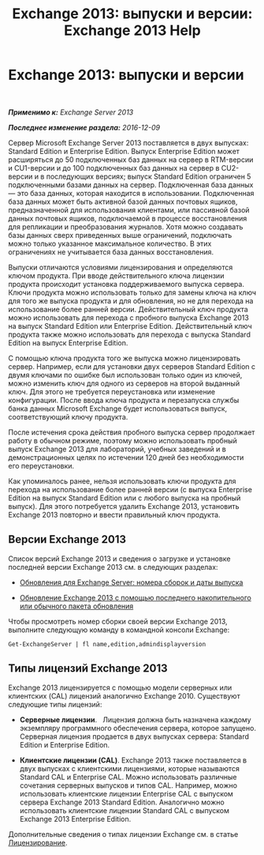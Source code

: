 ﻿---
title: 'Exchange 2013: выпуски и версии: Exchange 2013 Help'
TOCTitle: 'Exchange 2013: выпуски и версии'
ms:assetid: b563b543-fb3f-4465-9a54-cbfd680aee1f
ms:mtpsurl: https://technet.microsoft.com/ru-ru/library/Bb232170(v=EXCHG.150)
ms:contentKeyID: 50556474
ms.date: 04/30/2018
mtps_version: v=EXCHG.150
ms.translationtype: HT
---

# Exchange 2013: выпуски и версии

 

_**Применимо к:** Exchange Server 2013_

_**Последнее изменение раздела:** 2016-12-09_

Сервер Microsoft Exchange Server 2013 поставляется в двух выпусках: Standard Edition и Enterprise Edition. Выпуск Enterprise Edition может расширяться до 50 подключенных баз данных на сервер в RTM-версии и CU1-версии и до 100 подключенных баз данных на сервер в CU2-версии и в последующих версиях; выпуск Standard Edition ограничен 5 подключенными базами данных на сервер. Подключенная база данных — это база данных, которая находится в использовании. Подключенная база данных может быть активной базой данных почтовых ящиков, предназначенной для использования клиентами, или пассивной базой данных почтовых ящиков, подключаемой в процессе восстановления для репликации и преобразования журналов. Хотя можно создавать базы данных сверх приведенных выше ограничений, подключать можно только указанное максимальное количество. В этих ограничениях не учитывается база данных восстановления.

Выпуски отличаются условиями лицензирования и определяются ключом продукта. При вводе действительного ключа лицензии продукта происходит установка поддерживаемого выпуска сервера. Ключи продукта можно использовать только для замены ключа на ключ для того же выпуска продукта и для обновления, но не для перехода на использование более ранней версии. Действительный ключ продукта можно использовать для перехода с пробного выпуска Exchange 2013 на выпуск Standard Edition или Enterprise Edition. Действительный ключ продукта также можно использовать для перехода с выпуска Standard Edition на выпуск Enterprise Edition.

С помощью ключа продукта того же выпуска можно лицензировать сервер. Например, если для установки двух серверов Standard Edition с двумя ключами по ошибке был использован только один из ключей, можно изменить ключ для одного из серверов на второй выданный ключ. Для этого не требуется переустановка или изменение конфигурации. После ввода ключа продукта и перезапуска службы банка данных Microsoft Exchange будет использоваться выпуск, соответствующий ключу продукта.

После истечения срока действия пробного выпуска сервер продолжает работу в обычном режиме, поэтому можно использовать пробный выпуск Exchange 2013 для лабораторий, учебных заведений и в демонстрационных целях по истечении 120 дней без необходимости его переустановки.

Как упоминалось ранее, нельзя использовать ключи продукта для перехода на использование более ранней версии (с выпуска Enterprise Edition на выпуск Standard Edition или с любого выпуска на пробный выпуск). Для этого потребуется удалить Exchange 2013, установить Exchange 2013 повторно и ввести правильный ключ продукта.

## Версии Exchange 2013

Список версий Exchange 2013 и сведения о загрузке и установке последней версии Exchange 2013 см. в следующих разделах:

  - [Обновления для Exchange Server: номера сборок и даты выпуска](https://technet.microsoft.com/ru-ru/library/hh135098\(v=exchg.150\))

  - [Обновление Exchange 2013 с помощью последнего накопительного или обычного пакета обновления](upgrade-exchange-2013-to-the-latest-cumulative-update-or-service-pack-exchange-2013-help.md)

Чтобы просмотреть номер сборки своей версии Exchange 2013, выполните следующую команду в командной консоли Exchange:

    Get-ExchangeServer | fl name,edition,admindisplayversion

## Типы лицензий Exchange 2013

Exchange 2013 лицензируется с помощью модели серверных или клиентских (CAL) лицензий аналогично Exchange 2010. Существуют следующие типы лицензий:

  - **Серверные лицензии**.   Лицензия должна быть назначена каждому экземпляру программного обеспечения сервера, которое запущено. Серверная лицензия продается в двух выпусках сервера: Standard Edition и Enterprise Edition.

  - **Клиентские лицензии (CAL)**. Exchange 2013 также поставляется в двух выпусках с клиентскими лицензиями, которые называются Standard CAL и Enterprise CAL. Можно использовать различные сочетания серверных выпусков и типов CAL. Например, можно использовать клиентские лицензии Enterprise CAL с выпуском сервера Exchange 2013 Standard Edition. Аналогично можно использовать клиентские лицензии Standard CAL с выпуском Exchange 2013 Enterprise Edition.

Дополнительные сведения о типах лицензии Exchange см. в статье [Лицензирование](https://go.microsoft.com/fwlink/p/?linkid=392675).

